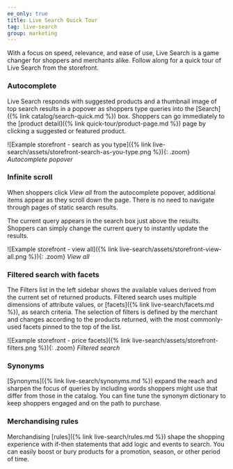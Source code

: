 ```yaml
---
ee_only: true
title: Live Search Quick Tour
tag: live-search
group: marketing
---
```


With a focus on speed, relevance, and ease of use, Live Search is a game changer for shoppers and merchants alike. Follow along for a quick tour of Live Search from the storefront.

### Autocomplete

Live Search responds with suggested products and a thumbnail image of top search results in a popover as shoppers type queries into the [Search]({% link catalog/search-quick.md %}) box. Shoppers can go immediately to the [product detail]({% link quick-tour/product-page.md %}) page by clicking a suggested or featured product.

![Example storefront - search as you type]({% link live-search/assets/storefront-search-as-you-type.png %}){: .zoom}
_Autocomplete popover_

### Infinite scroll

When shoppers click _View all_ from the autocomplete popover, additional items appear as they scroll down the page. There is no need to navigate through pages of static search results.

The current query appears in the search box just above the results. Shoppers can simply change the current query to instantly update the results.

![Example storefront - view all]({% link live-search/assets/storefront-view-all.png %}){: .zoom}
_View all_

### Filtered search with facets

The Filters list in the left sidebar shows the available values derived from the current set of returned products. Filtered search uses multiple dimensions of attribute values, or [facets]({% link live-search/facets.md %}), as search criteria. The selection of filters is defined by the merchant and changes according to the products returned, with the most commonly-used facets pinned to the top of the list.

![Example storefront - price facets]({% link live-search/assets/storefront-filters.png %}){: .zoom}
_Filtered search_

### Synonyms

[Synonyms]({% link live-search/synonyms.md %}) expand the reach and sharpen the focus of queries by including words shoppers might use that differ from those in the catalog. You can fine tune the synonym dictionary to keep shoppers engaged and on the path to purchase.

### Merchandising rules

Merchandising [rules]({% link live-search/rules.md %}) shape the shopping experience with if-then statements that add logic and events to search. You can easily boost or bury products for a promotion, season, or other period of time.
